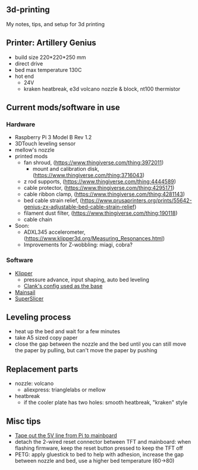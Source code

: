 ## 3d-printing
My notes, tips, and setup for 3d printing

## Printer: Artillery Genius
- build size 220\*220\*250 mm
- direct drive
- bed max temperature 130C
- hot end
  - 24V
  - kraken heatbreak, e3d volcano nozzle & block, nt100 thermistor

## Current mods/software in use 
### Hardware
- Raspberry Pi 3 Model B Rev 1.2
- 3DTouch leveling sensor
- mellow's nozzle
- printed mods
  - fan shroud, (https://www.thingiverse.com/thing:3972011)
    - mount and calibration disk, (https://www.thingiverse.com/thing:3716043)
  - z rod supports, (https://www.thingiverse.com/thing:4444589)
  - cable protector, (https://www.thingiverse.com/thing:4295171)
  - cable ribbon clamp, (https://www.thingiverse.com/thing:4281143)
  - bed cable strain relief, (https://www.prusaprinters.org/prints/55642-genius-zx-adjustable-bed-cable-strain-relief)
  - filament dust filter, (https://www.thingiverse.com/thing:190118)
  - cable chain
- Soon: 
  - ADXL345 accelerometer, (https://www.klipper3d.org/Measuring_Resonances.html)
  - Improvements for Z-wobbling: miagi, cobra?
### Software
- [Klipper](https://www.klipper3d.org/Overview.html)
  - pressure advance, input shaping, auto bed leveling
  - [Clank's config used as the base](https://github.com/Clank50AE/Clanks-Klipper-Configs)
- [Mainsail](https://docs.mainsail.xyz/) 
- [SuperSlicer](https://github.com/supermerill/SuperSlicer/releases)


## Leveling process
- heat up the bed and wait for a few minutes
- take A5 sized copy paper
- close the gap between the nozzle and the bed until you can still move the paper by pulling, but can't move the paper by pushing

## Replacement parts
- nozzle: volcano
  - aliexpress: trianglelabs or mellow
- heatbreak
  - if the cooler plate has two holes: smooth heatbreak, "kraken" style


## Misc tips
- [Tape out the 5V line from Pi to mainboard](https://community.octoprint.org/t/put-tape-on-the-5v-pin-why-and-how/13574)
- detach the 2-wired reset connector between TFT and mainboard: when flashing firmware, keep the reset button pressed to keep the TFT off
- PETG: apply gluestick to bed to help with adhesion, increase the gap between nozzle and bed, use a higher bed temperature (60->80)
